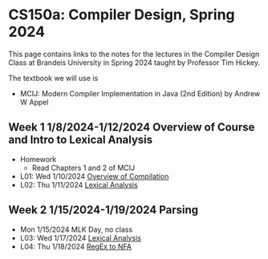 # CS150a: Compiler Design, Spring 2024
This page contains links to the notes for the lectures 
in the Compiler Design Class at Brandeis University in Spring 2024 
taught by Professor Tim Hickey.

The textbook we will use is
* MCIJ: Modern Compiler Implementation in Java (2nd Edition) by Andrew W Appel

## Week 1 1/8/2024-1/12/2024  Overview of Course and Intro to Lexical Analysis
* Homework
  * Read Chapters 1 and 2 of MCIJ
* L01: Wed 1/10/2024 [Overview of Compilation](../notes/intro/overview.md)
* L02: Thu 1/11/2024 [Lexical Analysis](../notes/lex/overview.md)

## Week 2 1/15/2024-1/19/2024 Parsing
* Mon 1/15/2024 MLK Day, no class
* L03: Wed 1/17/2024 [Lexical Analysis](../notes/lex/overview.md)
* L04: Thu 1/18/2024 [RegEx to NFA](../notes/lex/regex2nfa.md)


